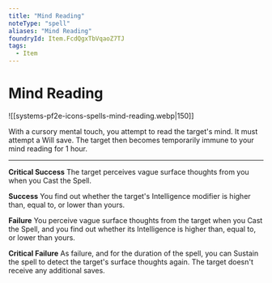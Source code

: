 ```yaml
---
title: "Mind Reading"
noteType: "spell"
aliases: "Mind Reading"
foundryId: Item.FcdQgxTbVqaoZ7TJ
tags:
  - Item
---
```


# Mind Reading
![[systems-pf2e-icons-spells-mind-reading.webp|150]]

With a cursory mental touch, you attempt to read the target's mind. It must attempt a Will save. The target then becomes temporarily immune to your mind reading for 1 hour.

* * *

**Critical Success** The target perceives vague surface thoughts from you when you Cast the Spell.

**Success** You find out whether the target's Intelligence modifier is higher than, equal to, or lower than yours.

**Failure** You perceive vague surface thoughts from the target when you Cast the Spell, and you find out whether its Intelligence is higher than, equal to, or lower than yours.

**Critical Failure** As failure, and for the duration of the spell, you can Sustain the spell to detect the target's surface thoughts again. The target doesn't receive any additional saves.
